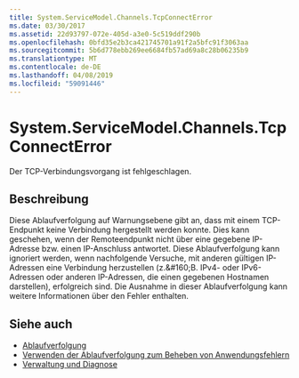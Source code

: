 ```yaml
---
title: System.ServiceModel.Channels.TcpConnectError
ms.date: 03/30/2017
ms.assetid: 22d93797-072e-405d-a3e0-5c519ddf290b
ms.openlocfilehash: 0bfd35e2b3ca421745701a91f2a5bfc91f3063aa
ms.sourcegitcommit: 5b6d778ebb269ee6684fb57ad69a8c28b06235b9
ms.translationtype: MT
ms.contentlocale: de-DE
ms.lasthandoff: 04/08/2019
ms.locfileid: "59091446"
---
```

# <a name="systemservicemodelchannelstcpconnecterror"></a>System.ServiceModel.Channels.TcpConnectError
Der TCP-Verbindungsvorgang ist fehlgeschlagen.  
  
## <a name="description"></a>Beschreibung  
 Diese Ablaufverfolgung auf Warnungsebene gibt an, dass mit einem TCP-Endpunkt keine Verbindung hergestellt werden konnte. Dies kann geschehen, wenn der Remoteendpunkt nicht über eine gegebene IP-Adresse bzw. einen IP-Anschluss antwortet. Diese Ablaufverfolgung kann ignoriert werden, wenn nachfolgende Versuche, mit anderen gültigen IP-Adressen eine Verbindung herzustellen (z.&amp;#160;B. IPv4- oder IPv6-Adressen oder anderen IP-Adressen, die einen gegebenen Hostnamen darstellen), erfolgreich sind. Die Ausnahme in dieser Ablaufverfolgung kann weitere Informationen über den Fehler enthalten.  
  
## <a name="see-also"></a>Siehe auch

- [Ablaufverfolgung](../../../../../docs/framework/wcf/diagnostics/tracing/index.md)
- [Verwenden der Ablaufverfolgung zum Beheben von Anwendungsfehlern](../../../../../docs/framework/wcf/diagnostics/tracing/using-tracing-to-troubleshoot-your-application.md)
- [Verwaltung und Diagnose](../../../../../docs/framework/wcf/diagnostics/index.md)
